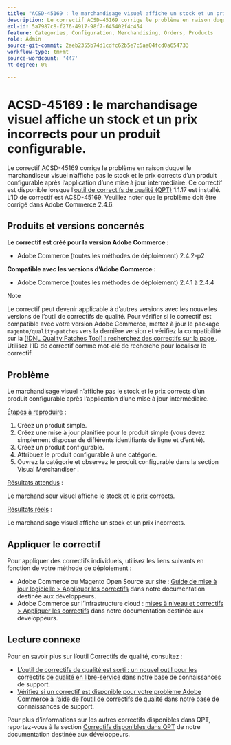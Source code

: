 ```yaml
---
title: "ACSD-45169 : le marchandisage visuel affiche un stock et un prix incorrects pour le produit configurable"
description: Le correctif ACSD-45169 corrige le problème en raison duquel le marchandiseur visuel n’affiche pas le stock et le prix corrects d’un produit configurable après l’application d’une mise à jour intermédiaire. Ce correctif est disponible lorsque l’[outil de correctifs de qualité (QPT)](/help/announcements/adobe-commerce-announcements/magento-quality-patches-released-new-tool-to-self-serve-quality-patches.md) 1.1.17 est installé. L’ID de correctif est ACSD-45169. Veuillez noter que le problème doit être corrigé dans Adobe Commerce 2.4.6.
exl-id: 5a7987c8-f276-4917-98f7-645402f4c454
feature: Categories, Configuration, Merchandising, Orders, Products
role: Admin
source-git-commit: 2aeb2355b74d1cdfc62b5e7c5aa04fcd0a654733
workflow-type: tm+mt
source-wordcount: '447'
ht-degree: 0%

---
```


# ACSD-45169 : le marchandisage visuel affiche un stock et un prix incorrects pour un produit configurable.

Le correctif ACSD-45169 corrige le problème en raison duquel le marchandiseur visuel n’affiche pas le stock et le prix corrects d’un produit configurable après l’application d’une mise à jour intermédiaire. Ce correctif est disponible lorsque l’[outil de correctifs de qualité (QPT)](/help/announcements/adobe-commerce-announcements/magento-quality-patches-released-new-tool-to-self-serve-quality-patches.md) 1.1.17 est installé. L’ID de correctif est ACSD-45169. Veuillez noter que le problème doit être corrigé dans Adobe Commerce 2.4.6.

## Produits et versions concernés

**Le correctif est créé pour la version Adobe Commerce :**

* Adobe Commerce (toutes les méthodes de déploiement) 2.4.2-p2

**Compatible avec les versions d’Adobe Commerce :**

* Adobe Commerce (toutes les méthodes de déploiement) 2.4.1 à 2.4.4

>[!NOTE]
>
>Le correctif peut devenir applicable à d’autres versions avec les nouvelles versions de l’outil de correctifs de qualité. Pour vérifier si le correctif est compatible avec votre version Adobe Commerce, mettez à jour le package `magento/quality-patches` vers la dernière version et vérifiez la compatibilité sur la [[!DNL Quality Patches Tool] : recherchez des correctifs sur la page ](https://experienceleague.adobe.com/tools/commerce-quality-patches/index.html?lang=fr). Utilisez l’ID de correctif comme mot-clé de recherche pour localiser le correctif.

## Problème

Le marchandisage visuel n’affiche pas le stock et le prix corrects d’un produit configurable après l’application d’une mise à jour intermédiaire.

<u>Étapes à reproduire</u> :

1. Créez un produit simple.
1. Créez une mise à jour planifiée pour le produit simple (vous devez simplement disposer de différents identifiants de ligne et d’entité).
1. Créez un produit configurable.
1. Attribuez le produit configurable à une catégorie.
1. Ouvrez la catégorie et observez le produit configurable dans la section Visual Merchandiser .

<u>Résultats attendus</u> :

Le marchandiseur visuel affiche le stock et le prix corrects.

<u>Résultats réels</u> :

Le marchandisage visuel affiche un stock et un prix incorrects.

## Appliquer le correctif

Pour appliquer des correctifs individuels, utilisez les liens suivants en fonction de votre méthode de déploiement :

* Adobe Commerce ou Magento Open Source sur site : [Guide de mise à jour logicielle > Appliquer les correctifs](https://experienceleague.adobe.com/fr/docs/commerce-operations/tools/quality-patches-tool/usage) dans notre documentation destinée aux développeurs.
* Adobe Commerce sur l’infrastructure cloud : [mises à niveau et correctifs > Appliquer les correctifs](https://experienceleague.adobe.com/fr/docs/commerce-cloud-service/user-guide/develop/upgrade/apply-patches) dans notre documentation destinée aux développeurs.

## Lecture connexe

Pour en savoir plus sur l’outil Correctifs de qualité, consultez :

* [ L’outil de correctifs de qualité est sorti : un nouvel outil pour les correctifs de qualité en libre-service ](/help/announcements/adobe-commerce-announcements/magento-quality-patches-released-new-tool-to-self-serve-quality-patches.md) dans notre base de connaissances de support.
* [Vérifiez si un correctif est disponible pour votre problème Adobe Commerce à l’aide de l’outil de correctifs de qualité](/help/support-tools/patches-available-in-qpt-tool/check-patch-for-magento-issue-with-magento-quality-patches.md) dans notre base de connaissances de support.

Pour plus d’informations sur les autres correctifs disponibles dans QPT, reportez-vous à la section [Correctifs disponibles dans QPT](https://experienceleague.adobe.com/tools/commerce-quality-patches/index.html?lang=fr) de notre documentation destinée aux développeurs.
